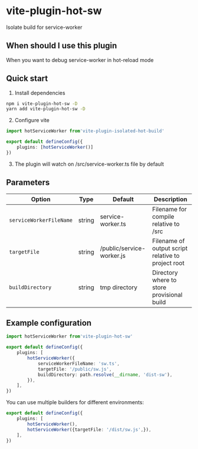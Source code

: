 # vite-plugin-hot-sw

Isolate build for service-worker

## When should I use this plugin

When you want to debug service-worker in hot-reload mode


## Quick start

1. Install dependencies
```sh
npm i vite-plugin-hot-sw -D
yarn add vite-plugin-hot-sw -D
```

2. Configure vite

```ts
import hotServiceWorker from'vite-plugin-isolated-hot-build'

export default defineConfig({
    plugins: [hotServiceWorker()]
})
```

3. The plugin will watch on /src/service-worker.ts file by default

## Parameters

| Option                  | Type   | Default                   | Description                                        | 
|-------------------------|--------|---------------------------|----------------------------------------------------|
| `serviceWorkerFileName` | string | service-worker.ts         | Filename for compile relative to /src              |
| `targetFile`            | string | /public/service-worker.js | Filename of output script relative to project root |
| `buildDirectory`        | string | tmp directory             | Directory where to store provisional build         |


## Example configuration
```ts
import hotServiceWorker from'vite-plugin-hot-sw'

export default defineConfig({
    plugins: [
        hotServiceWorker({
            serviceWorkerFileName: 'sw.ts',
            targetFile: '/public/sw.js',
            buildDirectory: path.resolve(__dirname, 'dist-sw'),
        }),
    ],
})
```

You can use multiple builders for different environments:
```ts
export default defineConfig({
    plugins: [
        hotServiceWorker(),
        hotServiceWorker({targetFile: '/dist/sw.js',}),
    ],
})
```